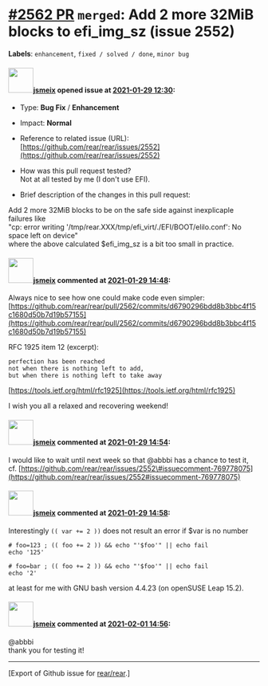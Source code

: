 [\#2562 PR](https://github.com/rear/rear/pull/2562) `merged`: Add 2 more 32MiB blocks to efi\_img\_sz (issue 2552)
==================================================================================================================

**Labels**: `enhancement`, `fixed / solved / done`, `minor bug`

#### <img src="https://avatars.githubusercontent.com/u/1788608?u=925fc54e2ce01551392622446ece427f51e2f0ce&v=4" width="50">[jsmeix](https://github.com/jsmeix) opened issue at [2021-01-29 12:30](https://github.com/rear/rear/pull/2562):

-   Type: **Bug Fix** / **Enhancement**

-   Impact: **Normal**

-   Reference to related issue (URL):  
    [https://github.com/rear/rear/issues/2552](https://github.com/rear/rear/issues/2552)

-   How was this pull request tested?  
    Not at all tested by me (I don't use EFI).

-   Brief description of the changes in this pull request:

Add 2 more 32MiB blocks to be on the safe side against inexplicaple
failures like  
"cp: error writing '/tmp/rear.XXX/tmp/efi\_virt/./EFI/BOOT/elilo.conf':
No space left on device"  
where the above calculated $efi\_img\_sz is a bit too small in practice.

#### <img src="https://avatars.githubusercontent.com/u/1788608?u=925fc54e2ce01551392622446ece427f51e2f0ce&v=4" width="50">[jsmeix](https://github.com/jsmeix) commented at [2021-01-29 14:48](https://github.com/rear/rear/pull/2562#issuecomment-769848861):

Always nice to see how one could make code even simpler:  
[https://github.com/rear/rear/pull/2562/commits/d6790296bdd8b3bbc4f15c1680d50b7d19b57155](https://github.com/rear/rear/pull/2562/commits/d6790296bdd8b3bbc4f15c1680d50b7d19b57155)

RFC 1925 item 12 (excerpt):

    perfection has been reached
    not when there is nothing left to add,
    but when there is nothing left to take away

[https://tools.ietf.org/html/rfc1925](https://tools.ietf.org/html/rfc1925)

I wish you all a relaxed and recovering weekend!

#### <img src="https://avatars.githubusercontent.com/u/1788608?u=925fc54e2ce01551392622446ece427f51e2f0ce&v=4" width="50">[jsmeix](https://github.com/jsmeix) commented at [2021-01-29 14:54](https://github.com/rear/rear/pull/2562#issuecomment-769852427):

I would like to wait until next week so that @abbbi has a chance to test
it,  
cf.
[https://github.com/rear/rear/issues/2552\#issuecomment-769778075](https://github.com/rear/rear/issues/2552#issuecomment-769778075)

#### <img src="https://avatars.githubusercontent.com/u/1788608?u=925fc54e2ce01551392622446ece427f51e2f0ce&v=4" width="50">[jsmeix](https://github.com/jsmeix) commented at [2021-01-29 14:58](https://github.com/rear/rear/pull/2562#issuecomment-769855153):

Interestingly `(( var += 2 ))` does not result an error if $var is no
number

    # foo=123 ; (( foo += 2 )) && echo "'$foo'" || echo fail
    echo '125'

    # foo=bar ; (( foo += 2 )) && echo "'$foo'" || echo fail
    echo '2'

at least for me with GNU bash version 4.4.23 (on openSUSE Leap 15.2).

#### <img src="https://avatars.githubusercontent.com/u/1788608?u=925fc54e2ce01551392622446ece427f51e2f0ce&v=4" width="50">[jsmeix](https://github.com/jsmeix) commented at [2021-02-01 14:56](https://github.com/rear/rear/pull/2562#issuecomment-770916726):

@abbbi  
thank you for testing it!

------------------------------------------------------------------------

\[Export of Github issue for
[rear/rear](https://github.com/rear/rear).\]

